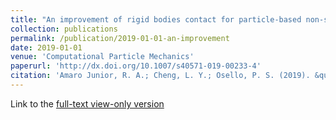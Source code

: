 ```yaml
---
title: "An improvement of rigid bodies contact for particle-based non-smooth walls modeling"
collection: publications
permalink: /publication/2019-01-01-an-improvement
date: 2019-01-01
venue: 'Computational Particle Mechanics'
paperurl: 'http://dx.doi.org/10.1007/s40571-019-00233-4'
citation: 'Amaro Junior, R. A.; Cheng, L. Y.; Osello, P. S. (2019). &quot;An improvement of rigid bodies contact for particle-based non-smooth walls modeling.&quot; <i>Computational Particle Mechanics</i>, 6: 1-20'
---
```


Link to the [full-text view-only version](https://link.springer.com/epdf/10.1007/s40571-019-00233-4?author_access_token=eoBFOwPXK6crb_yWkQhC1_e4RwlQNchNByi7wbcMAY5gazny7yWTks5JUr1GdnXd0h7qj5DWsi41TToufkKWKa5Y964Yo_hbhcg7hPaiKH1wFjjf91QqMknHVJam_OmGwAxHyFVxFF04cbq9NXmFJA%3D%3D)